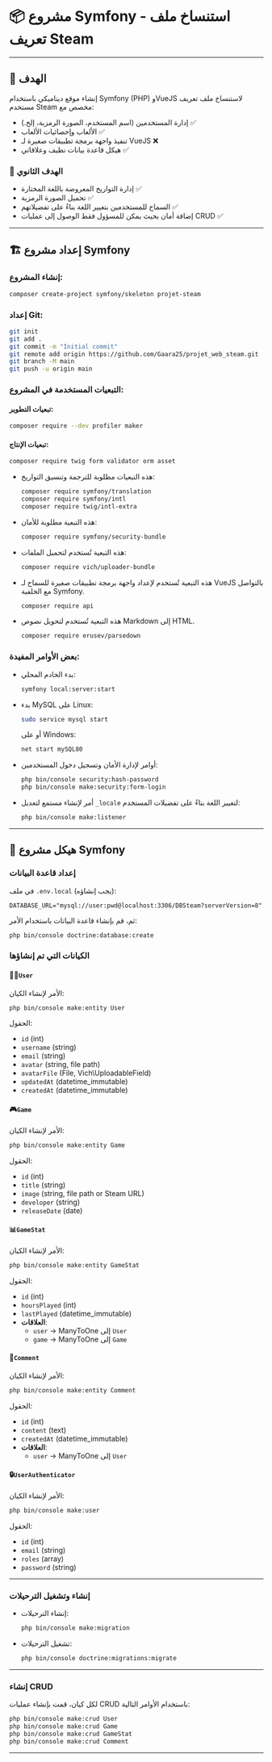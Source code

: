 # 📦 مشروع Symfony - استنساخ ملف تعريف Steam

---

## 🎯 الهدف
إنشاء موقع ديناميكي باستخدام Symfony (PHP) وVueJS لاستنساخ ملف تعريف مستخدم Steam مخصص مع:
- إدارة المستخدمين (اسم المستخدم، الصورة الرمزية، إلخ.) ✅
- الألعاب وإحصائيات الألعاب ✅
- تنفيذ واجهة برمجة تطبيقات صغيرة لـ VueJS ❌
- هيكل قاعدة بيانات نظيف وعلاقاتي ✅

### 🎯 الهدف الثانوي
- إدارة التواريخ المعروضة باللغة المختارة ✅
- تحميل الصورة الرمزية ✅
- السماح للمستخدمين بتغيير اللغة بناءً على تفضيلاتهم ✅
- إضافة أمان بحيث يمكن للمسؤول فقط الوصول إلى عمليات CRUD ✅

---

## 🏗️ إعداد مشروع Symfony

### إنشاء المشروع:
```bash
composer create-project symfony/skeleton projet-steam
```

### إعداد Git:
```bash
git init
git add .
git commit -m "Initial commit"
git remote add origin https://github.com/Gaara25/projet_web_steam.git
git branch -M main
git push -u origin main
```

### التبعيات المستخدمة في المشروع:

#### تبعيات التطوير:
```bash
composer require --dev profiler maker
```

#### تبعيات الإنتاج:
  ```bash
  composer require twig form validator orm asset
  ```
- هذه التبعيات مطلوبة للترجمة وتنسيق التواريخ:
  ```bash
  composer require symfony/translation
  composer require symfony/intl
  composer require twig/intl-extra
  ```

- هذه التبعية مطلوبة للأمان:
  ```bash
  composer require symfony/security-bundle
  ```

- هذه التبعية تُستخدم لتحميل الملفات:
  ```bash
  composer require vich/uploader-bundle
  ```

- هذه التبعية تُستخدم لإعداد واجهة برمجة تطبيقات صغيرة للسماح لـ VueJS بالتواصل مع الخلفية Symfony.
  ```bash
  composer require api
  ```

- هذه التبعية تُستخدم لتحويل نصوص Markdown إلى HTML.
  ```bash
  composer require erusev/parsedown
  ```

### بعض الأوامر المفيدة:
  
- بدء الخادم المحلي:  
  ```bash
  symfony local:server:start
  ```

- بدء MySQL على Linux:  
  ```bash
  sudo service mysql start
  ```
  أو على Windows:  
  ```bash
  net start mySQL80
  ```

- أوامر لإدارة الأمان وتسجيل دخول المستخدمين:
  ```bash
  php bin/console security:hash-password
  php bin/console make:security:form-login
  ```

- أمر لإنشاء مستمع لتعديل `_locale` لتغيير اللغة بناءً على تفضيلات المستخدم:
  ```bash
  php bin/console make:listener
  ```

---

## 🧱 هيكل مشروع Symfony

### إعداد قاعدة البيانات
في ملف `.env.local` (يجب إنشاؤه):
```env
DATABASE_URL="mysql://user:pwd@localhost:3306/DBSteam?serverVersion=8"
```

ثم، قم بإنشاء قاعدة البيانات باستخدام الأمر:
```bash
php bin/console doctrine:database:create
```

### الكيانات التي تم إنشاؤها

#### 🧍‍♂️`User`
الأمر لإنشاء الكيان:  
```bash
php bin/console make:entity User
```
الحقول:
- `id` (int)
- `username` (string)
- `email` (string)
- `avatar` (string, file path)
- `avatarFile` (File, Vich\UploadableField)
- `updatedAt` (datetime_immutable)
- `createdAt` (datetime_immutable)

#### 🎮`Game`
الأمر لإنشاء الكيان:  
```bash
php bin/console make:entity Game
```
الحقول:
- `id` (int)
- `title` (string)
- `image` (string, file path or Steam URL)
- `developer` (string)
- `releaseDate` (date)

#### 📊`GameStat`
الأمر لإنشاء الكيان:  
```bash
php bin/console make:entity GameStat
```
الحقول:
- `id` (int)
- `hoursPlayed` (int)
- `lastPlayed` (datetime_immutable)
- **العلاقات**:
  - `user` → ManyToOne إلى `User`
  - `game` → ManyToOne إلى `Game`

#### 💬`Comment`
الأمر لإنشاء الكيان:  
```bash
php bin/console make:entity Comment
```
الحقول:
- `id` (int)
- `content` (text)
- `createdAt` (datetime_immutable)
- **العلاقات**:
  - `user` → ManyToOne إلى `User`

#### 🔒`UserAuthenticator`
الأمر لإنشاء الكيان:  
```bash
php bin/console make:user
```
الحقول:
- `id` (int)
- `email` (string)
- `roles` (array)
- `password` (string)

---

### إنشاء وتشغيل الترحيلات
- إنشاء الترحيلات:  
  ```bash
  php bin/console make:migration
  ```
- تشغيل الترحيلات:  
  ```bash
  php bin/console doctrine:migrations:migrate
  ```

---

### إنشاء CRUD
لكل كيان، قمت بإنشاء عمليات CRUD باستخدام الأوامر التالية:
```bash
php bin/console make:crud User
php bin/console make:crud Game
php bin/console make:crud GameStat
php bin/console make:crud Comment
```

---